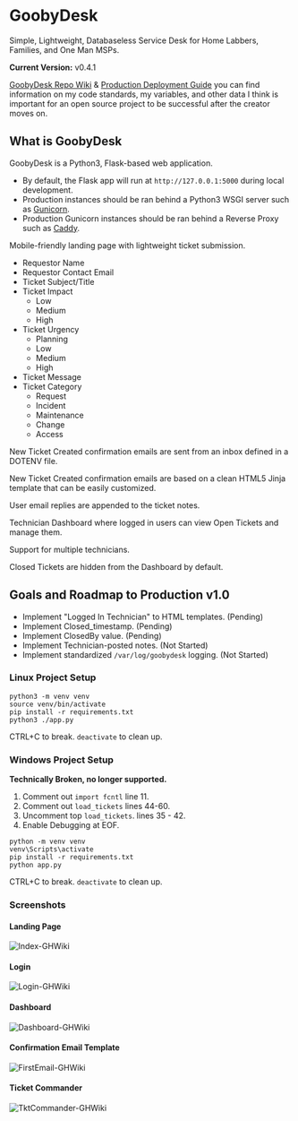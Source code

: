 # GoobyDesk

Simple, Lightweight, Databaseless Service Desk for Home Labbers, Families, and One Man MSPs.

**Current Version:**  v0.4.1

[GoobyDesk Repo Wiki](https://github.com/GoobyFRS/GoobyDesk/wiki) & [Production Deployment Guide](https://github.com/GoobyFRS/GoobyDesk/wiki/Production-Deployment-Guide) you can find information on my code standards, my variables, and other data I think is important for an open source project to be successful after the creator moves on.

## What is GoobyDesk

GoobyDesk is a Python3, Flask-based web application.

- By default, the Flask app will run at ```http://127.0.0.1:5000``` during local development.
- Production instances should be ran behind a Python3 WSGI server such as [Gunicorn](https://gunicorn.org/).
- Production Gunicorn instances should be ran behind a Reverse Proxy such as [Caddy](https://caddyserver.com/).

Mobile-friendly landing page with lightweight ticket submission.

- Requestor Name
- Requestor Contact Email
- Ticket Subject/Title
- Ticket Impact
  - Low
  - Medium
  - High
- Ticket Urgency
  - Planning
  - Low
  - Medium
  - High
- Ticket Message
- Ticket Category
  - Request
  - Incident
  - Maintenance
  - Change
  - Access

New Ticket Created confirmation emails are sent from an inbox defined in a DOTENV file.

New Ticket Created confirmation emails are based on a clean HTML5 Jinja template that can be easily customized.

User email replies are appended to the ticket notes.

Technician Dashboard where logged in users can view Open Tickets and manage them.

Support for multiple technicians.

Closed Tickets are hidden from the Dashboard by default.

## Goals and Roadmap to Production v1.0

- Implement "Logged In Technician" to HTML templates. (Pending)
- Implement Closed_timestamp. (Pending)
- Implement ClosedBy value. (Pending)
- Implement Technician-posted notes. (Not Started)
- Implement standardized ```/var/log/goobydesk``` logging. (Not Started)

### Linux Project Setup

```shell
python3 -m venv venv
source venv/bin/activate
pip install -r requirements.txt
python3 ./app.py
```

CTRL+C to break. ```deactivate``` to clean up.

### Windows Project Setup

**Technically Broken, no longer supported.**

1. Comment out ```import fcntl``` line 11.
2. Comment out ```load_tickets``` lines 44-60.
3. Uncomment top ```load_tickets```. lines 35 - 42.
4. Enable Debugging at EOF.

```shell
python -m venv venv
venv\Scripts\activate
pip install -r requirements.txt
python app.py
```

CTRL+C to break. ```deactivate``` to clean up.

### Screenshots

#### Landing Page

![Index-GHWiki](https://github.com/user-attachments/assets/6dfde191-1c8f-4c15-8c72-5544f06d17a9)

#### Login

![Login-GHWiki](https://github.com/user-attachments/assets/0d538988-e36a-4cdb-9126-bd93c1f9aa53)

#### Dashboard

![Dashboard-GHWiki](https://github.com/user-attachments/assets/b72367bd-b2f5-47bf-8b18-6e56f0a7bbe3)

#### Confirmation Email Template

![FirstEmail-GHWiki](https://github.com/user-attachments/assets/9fa30684-ab70-49b9-b897-1fb106802c06)

#### Ticket Commander

![TktCommander-GHWiki](https://github.com/user-attachments/assets/2d08aa6d-35b7-44f3-8381-3d4983aee59b)
